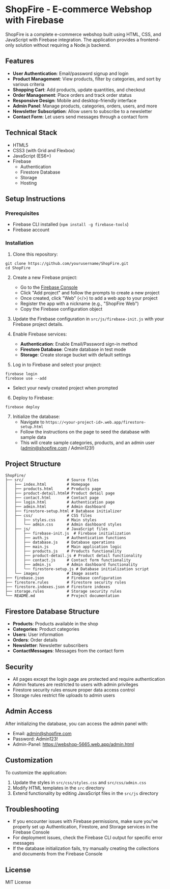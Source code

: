 # ShopFire - E-commerce Webshop with Firebase

ShopFire is a complete e-commerce webshop built using HTML, CSS, and JavaScript with Firebase integration. The application provides a frontend-only solution without requiring a Node.js backend.

## Features

- **User Authentication**: Email/password signup and login
- **Product Management**: View products, filter by categories, and sort by various criteria
- **Shopping Cart**: Add products, update quantities, and checkout
- **Order Management**: Place orders and track order status
- **Responsive Design**: Mobile and desktop-friendly interface
- **Admin Panel**: Manage products, categories, orders, users, and more
- **Newsletter Subscription**: Allow users to subscribe to a newsletter
- **Contact Form**: Let users send messages through a contact form

## Technical Stack

- HTML5
- CSS3 (with Grid and Flexbox)
- JavaScript (ES6+)
- Firebase
  - Authentication
  - Firestore Database
  - Storage
  - Hosting

## Setup Instructions

### Prerequisites

- Firebase CLI installed (`npm install -g firebase-tools`)
- Firebase account

### Installation

1. Clone this repository:
```
git clone https://github.com/yourusername/ShopFire.git
cd ShopFire
```

2. Create a new Firebase project:
   - Go to the [Firebase Console](https://console.firebase.google.com/)
   - Click "Add project" and follow the prompts to create a new project
   - Once created, click "Web" (</>) to add a web app to your project
   - Register the app with a nickname (e.g., "ShopFire Web")
   - Copy the Firebase configuration object

3. Update the Firebase configuration in `src/js/firebase-init.js` with your Firebase project details.

4. Enable Firebase services:
   - **Authentication**: Enable Email/Password sign-in method
   - **Firestore Database**: Create database in test mode
   - **Storage**: Create storage bucket with default settings

5. Log in to Firebase and select your project:
```
firebase login
firebase use --add
```
   - Select your newly created project when prompted

6. Deploy to Firebase:
```
firebase deploy
```

7. Initialize the database:
   - Navigate to `https://<your-project-id>.web.app/firestore-setup.html`
   - Follow the instructions on the page to seed the database with sample data
   - This will create sample categories, products, and an admin user (admin@shopfire.com / Admin123!)

## Project Structure

```
ShopFire/
├── src/                   # Source files
│   ├── index.html         # Homepage
│   ├── products.html      # Products page
│   ├── product-detail.html# Product detail page
│   ├── contact.html       # Contact page
│   ├── login.html         # Authentication page
│   ├── admin.html         # Admin dashboard
│   ├── firestore-setup.html # Database initializer
│   ├── css/               # CSS files
│   │   ├── styles.css     # Main styles
│   │   └── admin.css      # Admin dashboard styles
│   ├── js/                # JavaScript files
│   │   ├── firebase-init.js  # Firebase initialization 
│   │   ├── auth.js        # Authentication functions
│   │   ├── database.js    # Database operations
│   │   ├── main.js        # Main application logic
│   │   ├── products.js    # Products functionality
│   │   ├── product-detail.js # Product detail functionality
│   │   ├── contact.js     # Contact form functionality
│   │   ├── admin.js       # Admin dashboard functionality
│   │   └── firestore-setup.js # Database initialization script
│   └── images/            # Image assets
├── firebase.json          # Firebase configuration
├── firestore.rules        # Firestore security rules
├── firestore.indexes.json # Firestore indexes
├── storage.rules          # Storage security rules
└── README.md              # Project documentation
```

## Firestore Database Structure

- **Products**: Products available in the shop
- **Categories**: Product categories
- **Users**: User information
- **Orders**: Order details
- **Newsletter**: Newsletter subscribers
- **ContactMessages**: Messages from the contact form

## Security

- All pages except the login page are protected and require authentication
- Admin features are restricted to users with admin privileges
- Firestore security rules ensure proper data access control
- Storage rules restrict file uploads to admin users

## Admin Access

After initializing the database, you can access the admin panel with:
- Email: admin@shopfire.com
- Password: Admin123!
- Admin-Panel: https://webshop-5665.web.app/admin.html

## Customization

To customize the application:
1. Update the styles in `src/css/styles.css` and `src/css/admin.css`
2. Modify HTML templates in the `src` directory
3. Extend functionality by editing JavaScript files in the `src/js` directory

## Troubleshooting

- If you encounter issues with Firebase permissions, make sure you've properly set up Authentication, Firestore, and Storage services in the Firebase Console
- For deployment issues, check the Firebase CLI output for specific error messages
- If the database initialization fails, try manually creating the collections and documents from the Firebase Console

## License

MIT License
